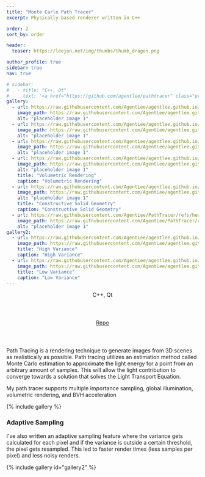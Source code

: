 ```yaml
---
title: "Monte Carlo Path Tracer"
excerpt: Physically-based renderer written in C++

order: 2
sort_by: order

header:
  teaser: https://leejon.net/img/thumbs/thumb_dragon.png

author_profile: true
sidebar: true
nav: true

# sidebar:
#   - title: "C++, Qt"
#     text: '<a href="https://github.com/agentlee/pathtracer" class="project-links" target="_blank"><i class="fab fa-github"></i>Repo</a>'
gallery:
  - url: https://raw.githubusercontent.com/AgentLee/agentlee.github.io/master/images/mcpt/dragon_32_5.png
    image_path: https://raw.githubusercontent.com/AgentLee/agentlee.github.io/master/images/mcpt/dragon_32_5.png
    alt: "placeholder image 1"
  - url: https://raw.githubusercontent.com/AgentLee/agentlee.github.io/master/images/mcpt/stanford.png
    image_path: https://raw.githubusercontent.com/AgentLee/agentlee.github.io/master/images/mcpt/stanford.png
    alt: "placeholder image 1"
  - url: https://raw.githubusercontent.com/AgentLee/agentlee.github.io/master/images/mcpt/goldendragon_32_8.png
    image_path: https://raw.githubusercontent.com/AgentLee/agentlee.github.io/master/images/mcpt/goldendragon_32_8.png
    alt: "placeholder image 1"
  - url: https://raw.githubusercontent.com/AgentLee/agentlee.github.io/master/images/mcpt/lucy_20_8.png
    image_path: https://raw.githubusercontent.com/AgentLee/agentlee.github.io/master/images/mcpt/lucy_20_8.png
    alt: "placeholder image 1"
    title: "Volumetric Rendering"
    caption: "Volumetric Rendering"
  - url: https://raw.githubusercontent.com/AgentLee/agentlee.github.io/master/images/mcpt/csg_sphere_diff.png
    image_path: https://raw.githubusercontent.com/AgentLee/agentlee.github.io/master/images/mcpt/csg_sphere_diff.png
    alt: "placeholder image 1"
    title: "Constructive Solid Geometry"
    caption: "Constructive Solid Geometry"
  - url: https://raw.githubusercontent.com/AgentLee/PathTracer/refs/heads/master/images/extra%20images/veach_32_8.png
    image_path: https://raw.githubusercontent.com/AgentLee/PathTracer/refs/heads/master/images/extra%20images/veach_32_8.png
    alt: "placeholder image 1"
gallery2:
  - url: https://raw.githubusercontent.com/AgentLee/agentlee.github.io/master/images/mcpt/variance/highvar.png
    image_path: https://raw.githubusercontent.com/AgentLee/agentlee.github.io/master/images/mcpt/variance/highvar.png
    title: "High Variance"
    caption: "High Variance"
  - url: https://raw.githubusercontent.com/AgentLee/agentlee.github.io/master/images/mcpt/variance/lowvar.png
    image_path: https://raw.githubusercontent.com/AgentLee/agentlee.github.io/master/images/mcpt/variance/lowvar.png
    title: "Low Variance"
    caption: "Low Variance"
---
```


<aside class="sidebar__right" style="text-align:right;">
  <header>C++, Qt</header>
  <header><a href="https://github.com/agentlee/pathtracer" class="project-links" target="_blank"><i class="fab fa-github"></i>Repo</a></header>
</aside>

<div class="project-desc">
  <p>Path Tracing is a rendering technique to generate images from 3D scenes as realistically as possible. Path tracing utilizes an estimation method called Monte Carlo estimation to approximate the light energy for a point from an arbitrary amount of samples. This will allow the light contribution to converge towards a solution that solves the Light Transport Equation.</p>

  <p>My path tracer supports multiple importance sampling, global illumination, volumetric rendering, and BVH acceleration</p>
</div>

{% include gallery %}

### Adaptive Sampling

<div class="project-desc">
  <p>I've also written an adaptive sampling feature where the variance gets calculated for each pixel and if the variance is outside a certain threshold, the pixel gets resampled. This led to faster render times (less samples per pixel) and less noisy renders.</a>
</div>

{% include gallery id="gallery2" %}
